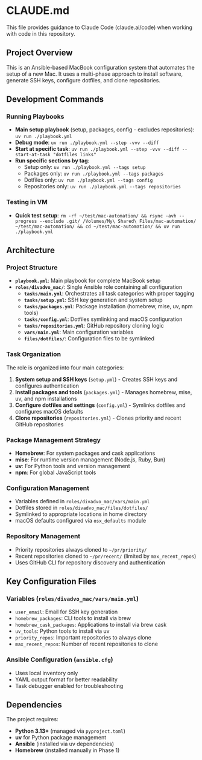 # CLAUDE.md

This file provides guidance to Claude Code (claude.ai/code) when working with code in this repository.

## Project Overview

This is an Ansible-based MacBook configuration system that automates the setup of a new Mac. It uses a multi-phase approach to install software, generate SSH keys, configure dotfiles, and clone repositories.

## Development Commands

### Running Playbooks
- **Main setup playbook** (setup, packages, config - excludes repositories): `uv run ./playbook.yml`
- **Debug mode**: `uv run ./playbook.yml --step -vvv --diff`
- **Start at specific task**: `uv run ./playbook.yml --step -vvv --diff --start-at-task "dotfiles links"`
- **Run specific sections by tag**:
  - Setup only: `uv run ./playbook.yml --tags setup`
  - Packages only: `uv run ./playbook.yml --tags packages`  
  - Dotfiles only: `uv run ./playbook.yml --tags config`
  - Repositories only: `uv run ./playbook.yml --tags repositories`

### Testing in VM
- **Quick test setup**: `rm -rf ~/test/mac-automation/ && rsync -avh --progress --exclude .git/ /Volumes/My\ Shared\ Files/mac-automation/ ~/test/mac-automation/ && cd ~/test/mac-automation/ && uv run ./playbook.yml`

## Architecture

### Project Structure
- **`playbook.yml`**: Main playbook for complete MacBook setup
- **`roles/divadvo_mac/`**: Single Ansible role containing all configuration
  - **`tasks/main.yml`**: Orchestrates all task categories with proper tagging
  - **`tasks/setup.yml`**: SSH key generation and system setup
  - **`tasks/packages.yml`**: Package installation (homebrew, mise, uv, npm tools)
  - **`tasks/config.yml`**: Dotfiles symlinking and macOS configuration
  - **`tasks/repositories.yml`**: GitHub repository cloning logic
  - **`vars/main.yml`**: Main configuration variables
  - **`files/dotfiles/`**: Configuration files to be symlinked

### Task Organization
The role is organized into four main categories:
1. **System setup and SSH keys** (`setup.yml`) - Creates SSH keys and configures authentication
2. **Install packages and tools** (`packages.yml`) - Manages homebrew, mise, uv, and npm installations
3. **Configure dotfiles and settings** (`config.yml`) - Symlinks dotfiles and configures macOS defaults
4. **Clone repositories** (`repositories.yml`) - Clones priority and recent GitHub repositories

### Package Management Strategy
- **Homebrew**: For system packages and cask applications
- **mise**: For runtime version management (Node.js, Ruby, Bun)
- **uv**: For Python tools and version management
- **npm**: For global JavaScript tools

### Configuration Management
- Variables defined in `roles/divadvo_mac/vars/main.yml`
- Dotfiles stored in `roles/divadvo_mac/files/dotfiles/`
- Symlinked to appropriate locations in home directory
- macOS defaults configured via `osx_defaults` module

### Repository Management
- Priority repositories always cloned to `~/pr/priority/`
- Recent repositories cloned to `~/pr/recent/` (limited by `max_recent_repos`)
- Uses GitHub CLI for repository discovery and authentication

## Key Configuration Files

### Variables (`roles/divadvo_mac/vars/main.yml`)
- `user_email`: Email for SSH key generation
- `homebrew_packages`: CLI tools to install via brew
- `homebrew_cask_packages`: Applications to install via brew cask
- `uv_tools`: Python tools to install via uv
- `priority_repos`: Important repositories to always clone
- `max_recent_repos`: Number of recent repositories to clone

### Ansible Configuration (`ansible.cfg`)
- Uses local inventory only
- YAML output format for better readability
- Task debugger enabled for troubleshooting

## Dependencies

The project requires:
- **Python 3.13+** (managed via `pyproject.toml`)
- **uv** for Python package management
- **Ansible** (installed via uv dependencies)
- **Homebrew** (installed manually in Phase 1)